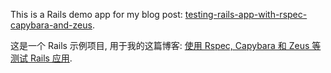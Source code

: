 This is a Rails demo app for my blog post: [testing-rails-app-with-rspec-capybara-and-zeus][post].

这是一个 Rails 示例项目, 用于我的这篇博客: [使用 Rspec, Capybara 和 Zeus 等测试 Rails 应用][post].

[post]: http://xhh.me/post/2012/10/21/rails-testing-with-rspec
